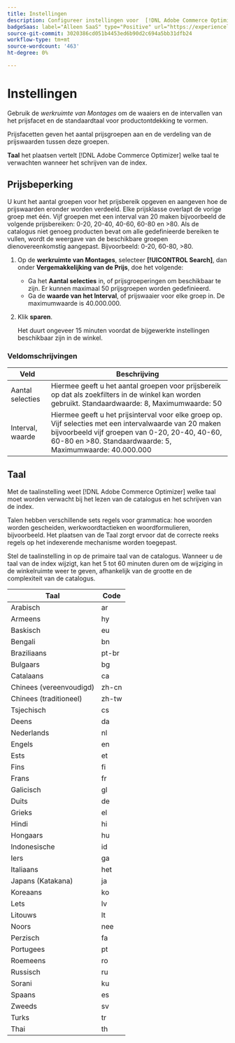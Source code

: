 ```yaml
---
title: Instellingen
description: Configureer instellingen voor  [!DNL Adobe Commerce Optimizer].
badgeSaas: label="Alleen SaaS" type="Positive" url="https://experienceleague.adobe.com/nl/docs/commerce/user-guides/product-solutions" tooltip="Alleen van toepassing op Adobe Commerce as a Cloud Service- en Adobe Commerce Optimizer-projecten (door Adobe beheerde SaaS-infrastructuur)."
source-git-commit: 3020386cd051b4453ed6b90d2c694a5bb31dfb24
workflow-type: tm+mt
source-wordcount: '463'
ht-degree: 0%

---
```


# Instellingen

Gebruik de *werkruimte van Montages* om de waaiers en de intervallen van het prijsfacet en de standaardtaal voor productontdekking te vormen.

Prijsfacetten geven het aantal prijsgroepen aan en de verdeling van de prijswaarden tussen deze groepen.

**Taal** het plaatsen vertelt [!DNL Adobe Commerce Optimizer] welke taal te verwachten wanneer het schrijven van de index.

## Prijsbeperking

U kunt het aantal groepen voor het prijsbereik opgeven en aangeven hoe de prijswaarden eronder worden verdeeld. Elke prijsklasse overlapt de vorige groep met één. Vijf groepen met een interval van 20 maken bijvoorbeeld de volgende prijsbereiken: 0-20, 20-40, 40-60, 60-80 en >80. Als de catalogus niet genoeg producten bevat om alle gedefinieerde bereiken te vullen, wordt de weergave van de beschikbare groepen dienovereenkomstig aangepast. Bijvoorbeeld: 0-20, 60-80, >80.

1. Op de **werkruimte van Montages**, selecteer **[!UICONTROL Search]**, dan onder **Vergemakkelijking van de Prijs**, doe het volgende:
   - Ga het **Aantal selecties** in, of prijsgroeperingen om beschikbaar te zijn. Er kunnen maximaal 50 prijsgroepen worden gedefinieerd.
   - Ga de **waarde van het Interval**, of prijswaaier voor elke groep in. De maximumwaarde is 40.000.000.
1. Klik **sparen**.

   Het duurt ongeveer 15 minuten voordat de bijgewerkte instellingen beschikbaar zijn in de winkel.

### Veldomschrijvingen

| Veld | Beschrijving |
|--- |--- |
| Aantal selecties | Hiermee geeft u het aantal groepen voor prijsbereik op dat als zoekfilters in de winkel kan worden gebruikt. Standaardwaarde: 8, Maximumwaarde: 50 |
| Interval, waarde | Hiermee geeft u het prijsinterval voor elke groep op. Vijf selecties met een intervalwaarde van 20 maken bijvoorbeeld vijf groepen van 0-20, 20-40, 40-60, 60-80 en >80. Standaardwaarde: 5, Maximumwaarde: 40.000.000 |

## Taal

Met de taalinstelling weet [!DNL Adobe Commerce Optimizer] welke taal moet worden verwacht bij het lezen van de catalogus en het schrijven van de index.

Talen hebben verschillende sets regels voor grammatica: hoe woorden worden gescheiden, werkwoordtactieken en woordformulieren, bijvoorbeeld.
Het plaatsen van de Taal zorgt ervoor dat de correcte reeks regels op het indexerende mechanisme worden toegepast.

Stel de taalinstelling in op de primaire taal van de catalogus. Wanneer u de taal van de index wijzigt, kan het 5 tot 60 minuten duren om de wijziging in de winkelruimte weer te geven, afhankelijk van de grootte en de complexiteit van de catalogus.

| Taal | Code |
|----|----|
| Arabisch | ar |
| Armeens | hy |
| Baskisch | eu |
| Bengali | bn |
| Braziliaans | pt-br |
| Bulgaars | bg |
| Catalaans | ca |
| Chinees (vereenvoudigd) | zh-cn |
| Chinees (traditioneel) | zh-tw |
| Tsjechisch | cs |
| Deens | da |
| Nederlands | nl |
| Engels | en |
| Ests | et |
| Fins | fi |
| Frans | fr |
| Galicisch | gl |
| Duits | de |
| Grieks | el |
| Hindi | hi |
| Hongaars | hu |
| Indonesische | id |
| Iers | ga |
| Italiaans | het |
| Japans (Katakana) | ja |
| Koreaans | ko |
| Lets | lv |
| Litouws | lt |
| Noors | nee |
| Perzisch | fa |
| Portugees | pt |
| Roemeens | ro |
| Russisch | ru |
| Sorani | ku |
| Spaans | es |
| Zweeds | sv |
| Turks | tr |
| Thai | th |
